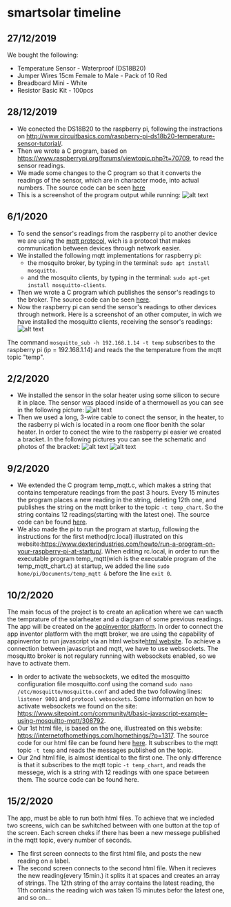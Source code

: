 # smartsolar timeline

## 27/12/2019
We bought the following: 
- Temperature Sensor - Waterproof (DS18B20)
- Jumper Wires 15cm Female to Male - Pack of 10 Red
- Breadboard Mini - White
- Resistor Basic Kit - 100pcs

## 28/12/2019
- We conected the DS18B20 to the raspberry pi, following the instractions on http://www.circuitbasics.com/raspberry-pi-ds18b20-temperature-sensor-tutorial/. 
- Then we wrote a C program, based on https://www.raspberrypi.org/forums/viewtopic.php?t=70709, to read the sensor readings. 
- We made some changes to the C program so that it converts the readings of the sensor, which are in character mode, into actual numbers. The source code can be seen [here](../master/code/temp.c)
- This is a screenshot of the program output while running:
![alt text](https://github.com/protogelrafinas/smartsolar/blob/master/photos/1st_prog_prtsc.png "PrtSc taken on the raspberry pi")

## 6/1/2020
- To send the sensor's readings from the raspberry pi to another device we are using the [mqtt protocol](https://mqtt.org), wich is a protocol that makes communication between devices through network easier.
- We installed the following mqtt implementations for raspberry pi:
  - the mosquito broker, by typing in the terminal: `sudo apt install mosquitto`.
  - and the mosquito clients, by typing in the terminal: `sudo apt-get install mosquitto-clients`.
- Then we wrote a C program which publishes the sensor's readings to the broker. The source code can be seen [here](../master/code/temp_mqtt.c).
- Now the raspberry pi can send the sensor's readings to other devices through network. Here is a screenshot of an other computer, in wich we have installed the mosquitto clients, receiving the sensor's readings: ![alt text](https://github.com/protogelrafinas/smartsolar/blob/master/photos/mqtt_receive.png "PrtSc taken on an other computer")

The command `mosquitto_sub -h 192.168.1.14 -t temp` subscribes to the raspberry pi (ip = 192.168.1.14) and reads the the temperature from the mqtt topic "temp".

## 2/2/2020
- We installed the sensor in the solar heater using some silicon to secure it in place. The sensor was placed inside of a thermowell as you can see in the following picture: ![alt text](https://github.com/protogelrafinas/smartsolar/blob/master/photos/IMG_20200202_170847.jpg "photo taken while istalling the sensor")
- Then we used a long, 3-wire cable to conect the sensor, in the heater, to the rasberry pi wich is located in a room one floor benith the solar heater. In order to conect the wire to the rasbperry pi easier we created a bracket. In the following pictures you can see the schematic and photos of the bracket: ![alt text](https://github.com/protogelrafinas/smartsolar/blob/master/photos/schematic1.png "the shcematic was created in fritzing")
![alt text](https://github.com/protogelrafinas/smartsolar/blob/master/photos/bracketcollage.png "photos taken during the building process of the bracket")

## 9/2/2020
- We extended the C program temp_mqtt.c, which makes a string that contains temperature readings from the past 3 hours. Every 15 minutes the program places a new reading in the string, deleting 12th one, and publishes the string on the mqtt briker to the topic `-t temp_chart`. So the string contains 12 readings(starting with the latest one). The source code can be found [here](../master/code/temp_mqtt_chart.c).
- We also made the pi to run the program at startup, following the instructions for the first method(rc.local) illustrated on this website:https://www.dexterindustries.com/howto/run-a-program-on-your-raspberry-pi-at-startup/. When editing rc.local, in order to run the executable program temp_mqtt(wich is the executable program of the temp_mqtt_chart.c) at startup, we added the line `sudo home/pi/Documents/temp_mqtt &` before the line `exit 0`. 

## 10/2/2020
The main focus of the project is to create an aplication where we can wacth the temprature of the solarheater and a diagram of some previous readings. The app will be created on the [appinventor platform](http://appinventor.mit.edu/). In order to connect the app inventor platform with the mqtt broker, we are using the capability of appinventor to run javascript via an html website[html website](https://el.wikipedia.org/wiki/HTML). To achieve a connection between javascript and mqtt, we have to use websockets. The mosquitto broker is not regulary running with websockets enabled, so we have to activate them.
- In order to activate the websockets, we edited the mosquitto configuration file mosquitto.conf using the comand `sudo nano /etc/mosquitto/mosquitto.conf` and aded the two following lines: `listener 9001` and `protocol websockets`. Some information on how to activate websockets we found on the site: https://www.sitepoint.com/community/t/basic-javascript-example-using-mosquitto-mqtt/308792.
- Our 1st html file, is based on the one, illustreated on this website: https://internetofhomethings.com/homethings/?p=1317. The source code for our html file can be found here [here](../master/code/smartsolar1.html). It subscribes to the mqtt topic `-t temp` and reads the messages published on the topic. 
- Our 2nd html file, is almost identical to the first one. The only difference is that it subscribes to the mqtt topic `-t temp_chart`, and reads the messege, wich is a string with 12 readings with one space between them. The source code can be found here. 

## 15/2/2020
The app, must be able to run both html files. To achieve that we incleded two screens, wich can be swhitched between with one button at the top of the screen. Each screen cheks if there has been a new messege published in the mqtt topic, every number of seconds. 
- The first screen connects to the first html file, and posts the new reading on a label.
- The second screen connects to the second html file. When it recieves the new reading(every 15min.) it splits it at spaces and creates an array of strings. The 12th string of the array contains the latest reading, the 11th contains the reading wich was taken 15 minutes befor the latest one, and so on... 


